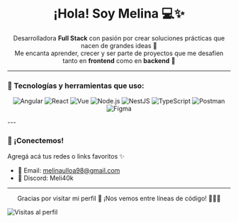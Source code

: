 <h1 align="center">¡Hola! Soy Melina 💻✨</h1>

<p align="center">
Desarrolladora <strong>Full Stack</strong> con pasión por crear soluciones prácticas que nacen de grandes ideas 🌟 <br/>
Me encanta aprender, crecer y ser parte de proyectos que me desafíen tanto en <strong>frontend</strong> como en <strong>backend</strong> 💪
</p>

---

### 💼 Tecnologías y herramientas que uso:


<p align="center">
  <img src="https://img.shields.io/badge/Angular-FF4F00?style=for-the-badge&logo=angular&logoColor=white" alt="Angular" />
  <img src="https://img.shields.io/badge/React-61DAFB?style=for-the-badge&logo=react&logoColor=black" alt="React" />
  <img src="https://img.shields.io/badge/Vue-4FC08D?style=for-the-badge&logo=vue.js&logoColor=white" alt="Vue" />
  <img src="https://img.shields.io/badge/Node.js-339933?style=for-the-badge&logo=node.js&logoColor=white" alt="Node.js" />
  <img src="https://img.shields.io/badge/NestJS-E0234E?style=for-the-badge&logo=nestjs&logoColor=white" alt="NestJS" />
  <img src="https://img.shields.io/badge/TypeScript-3178C6?style=for-the-badge&logo=typescript&logoColor=white" alt="TypeScript" />
  <img src="https://img.shields.io/badge/Postman-FF6C37?style=for-the-badge&logo=postman&logoColor=white" alt="Postman" />
  <img src="https://img.shields.io/badge/Figma-F24E1E?style=for-the-badge&logo=figma&logoColor=white" alt="Figma" />
</p>
---

### 📲 ¡Conectemos!

<p>
Agregá acá tus redes o links favoritos ✨ <br/>

- 💌 Email: melinaulloa98@gmail.com  
- 💬 Discord: Meli40k
</p>

---

<p align="center">
Gracias por visitar mi perfil 🌸 ¡Nos vemos entre líneas de código! 👩‍💻💖
</p>

![Visitas al perfil](https://komarev.com/ghpvc/?username=tuusuario&label=Visitas+al+perfil&color=ff69b4&style=flat)


